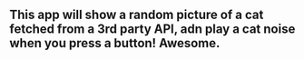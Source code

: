 ## This app will show a random picture of a cat fetched from a 3rd party API, adn play a cat noise when you press a button! Awesome.